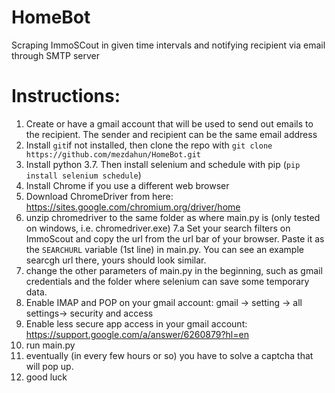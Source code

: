 # HomeBot
Scraping ImmoSCout in given time intervals and notifying recipient via email through SMTP server

# Instructions:
 1.  Create or have a gmail account that will be used to send out emails to the recipient. The sender and recipient can be the same email address
 2.  Install `git`if not installed, then clone the repo with `git clone https://github.com/mezdahun/HomeBot.git`
 3.  Install python 3.7. Then install selenium and schedule with pip (`pip install selenium schedule`)
 4.  Install Chrome if you use a different web browser
 5.  Download ChromeDriver from here: https://sites.google.com/chromium.org/driver/home
 6.  unzip chromedriver to the same folder as where main.py is (only tested on windows, i.e. chromedriver.exe)
 7.a Set your search filters on ImmoScout and copy the url from the url bar of your browser. Paste it as the `SEARCHURL` variable (1st line) in main.py. You can see an example searcgh url there, yours should look similar.
 7.  change the other parameters of main.py in the beginning, such as gmail credentials and the folder where selenium can save some temporary data.
 8.  Enable IMAP and POP on your gmail account: gmail -> setting -> all settings-> security and access
 9.  Enable less secure app access in your gmail account: https://support.google.com/a/answer/6260879?hl=en
 10.  run main.py
 11.  eventually (in every few hours or so) you have to solve a captcha that will pop up.
 12.  good luck
